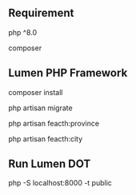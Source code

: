 ## Requirement

php ^8.0

composer
## Lumen PHP Framework

composer install

php artisan migrate

php artisan feacth:province

php artisan feacth:city

## Run Lumen DOT

php -S localhost:8000 -t public

